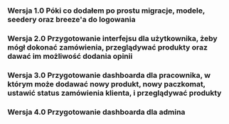 ### Wersja 1.0 Póki co dodałem po prostu migracje, modele, seedery oraz breeze'a do logowania

### Wersja 2.0 Przygotowanie interfejsu dla użytkownika, żeby mógł dokonać zamówienia, przeglądywać produkty oraz dawać im możliwość dodania opinii

### Wersja 3.0 Przygotowanie dashboarda dla pracownika, w którym może dodawać nowy produkt, nowy paczkomat, ustawić status zamówienia klienta, i przeglądywać produkty

### Wersja 4.0 Przygotowanie dashboarda dla admina
